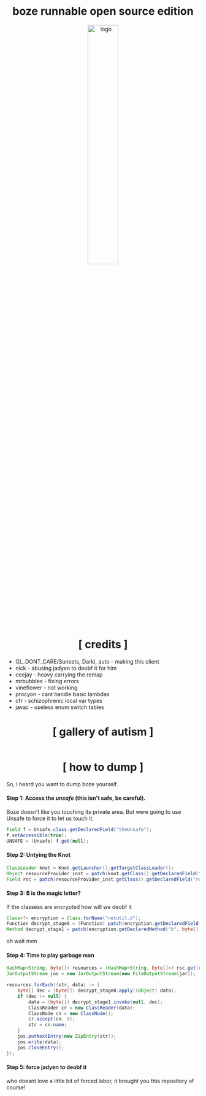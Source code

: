 <div align="center">
<h1>boze runnable open source edition</h1>

<img src="https://i.postimg.cc/R0JF9xJK/image.png" alt="logo" width="40%" align="center" />

# [ credits ]
</div>

+ GL_DONT_CARE/Sunsets, Darki, auto - making this client
+ nick - abusing jadyen to deobf it for him
+ ceejay - heavy carrying the remap
+ mrbubbles - fixing errors
+ vineflower - not working
+ procyon - cant handle basic lambdas
+ cfr - schizophrenic local var types
+ javac - useless enum switch tables

<div align="center">
  
# [ gallery of autism ]

</div>
<img src="https://i.postimg.cc/T35NkRXr/image-47.png" alt=""/>

<div align="center">
  
# [ how to dump ]

</div>

So, I heard you want to dump boze yourself. 

#### Step 1: Access the *unsafe* (this isn't safe, be careful).

Boze doesn’t like you touching its private area. But were going to use Unsafe to force it to let us touch it.

```java
Field f = Unsafe.class.getDeclaredField("theUnsafe");
f.setAccessible(true);
UNSAFE = (Unsafe) f.get(null);
```

#### Step 2: **Untying the Knot**

```java
ClassLoader knot = Knot.getLauncher().getTargetClassLoader();
Object resourceProvider_inst = patch(knot.getClass().getDeclaredField("resourceProvider")).get(knot);
Field rsc = patch(resourceProvider_inst.getClass().getDeclaredField("resources"));
```

#### Step 3: **B is the magic letter?**

If the classess are encrypted how will we deobf it

```java
Class<?> encryption = Class.forName("netutil.d");
Function decrypt_stage0 = (Function) patch(encryption.getDeclaredField("b")).get(null);
Method decrypt_stage1 = patch(encryption.getDeclaredMethod("b", byte[].class));
```

oh wait nvm

#### Step 4: **Time to play garbage man**

```java
HashMap<String, byte[]> resources = (HashMap<String, byte[]>) rsc.get(resourceProvider_inst);
JarOutputStream jos = new JarOutputStream(new FileOutputStream(jar));

resources.forEach((str, data) -> {
    byte[] dec = (byte[]) decrypt_stage0.apply((Object) data);
    if (dec != null) {
        data = (byte[]) decrypt_stage1.invoke(null, dec);
        ClassReader cr = new ClassReader(data);
        ClassNode cn = new ClassNode();
        cr.accept(cn, 0);
        str = cn.name;
    }
    jos.putNextEntry(new ZipEntry(str));
    jos.write(data);
    jos.closeEntry();
});
```

#### Step 5: **force jadyen to deobf it**

who doesnt love a little bit of forced labor, it brought you this repository of course!

